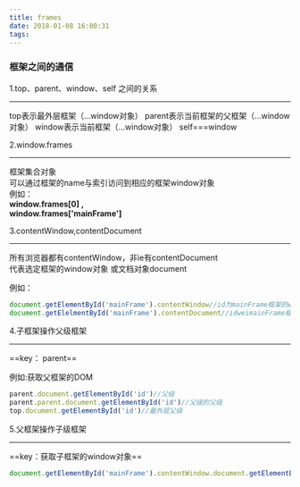 ```yaml
---
title: frames
date: 2018-01-08 16:00:31
tags:
---
```

### 框架之间的通信

1.top、parent、window、self 之间的关系

---
top表示最外层框架（...window对象）
parent表示当前框架的父框架（...window对象）
window表示当前框架（...window对象）
self===window

2.window.frames

---
框架集合对象   
可以通过框架的name与索引访问到相应的框架window对象   
例如：   
**window.frames[0] ,    
window.frames['mainFrame']**

3.contentWindow,contentDocument   

---

所有浏览器都有contentWindow，非ie有contentDocument   
代表选定框架的window对象 或文档对象document

例如：   
```javascript
document.getElementById('mainFrame').contentWindow//id为mainFrame框架的window对象 
document.getElelmentById('mainFrame').contentDocument//idweimainFrame框架的document对象
```
4.子框架操作父级框架

---

==key： parent==

例如:获取父框架的DOM
```javascript
parent.document.getElementById('id')//父级
parent.parent.document.getElementById('id')//父级的父级
top.document.getElementById('id')//最外层父级
```

5.父框架操作子级框架

---

==key：获取子框架的window对象==

```javascript
document.getElementById('mainFrame').contentWindow.document.getElementById('childElement')//子框架元素
```